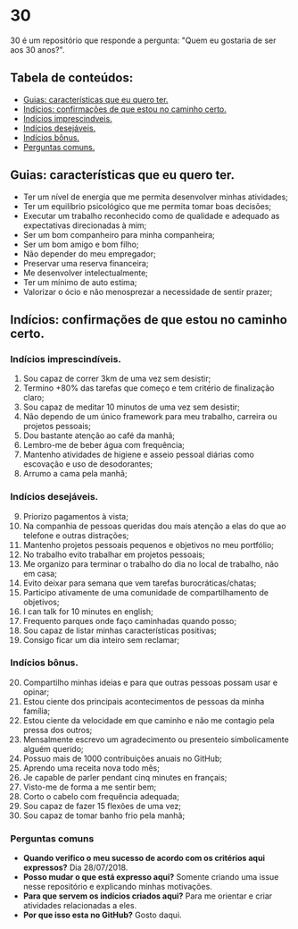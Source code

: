 # 30

30 é um repositório que responde a pergunta: "Quem eu gostaria de ser aos 30 anos?".

## Tabela de conteúdos: 

* [Guias: características que eu quero ter.](#guias-características-que-eu-quero-ter)
* [Indícios: confirmações de que estou no caminho certo.](#indícios-confirmações-de-que-estou-no-caminho-certo)
* [Indícios imprescindveis.](#indícios-imprescindíveis)
* [Indícios desejáveis.](#indícios-desejáveis)
* [Indícios bônus.](#indícios-bônus)
* [Perguntas comuns.](#perguntas-comuns)

## Guias: características que eu quero ter.

* Ter um nível de energia que me permita desenvolver minhas atividades;
* Ter um equilíbrio psicológico que me permita tomar boas decisões;
* Executar um trabalho reconhecido como de qualidade e adequado as expectativas direcionadas à mim;
* Ser um bom companheiro para minha companheira;
* Ser um bom amigo e bom filho;
* Não depender do meu empregador;
* Preservar uma reserva financeira;
* Me desenvolver intelectualmente;
* Ter um mínimo de auto estima;
* Valorizar o ócio e não menosprezar a necessidade de sentir prazer;

## Indícios: confirmações de que estou no caminho certo.

### Indícios imprescindíveis.

1. Sou capaz de correr 3km de uma vez sem desistir;
2. Termino +80% das tarefas que começo e tem critério de finalização claro;
3. Sou capaz de meditar 10 minutos de uma vez sem desistir;
4. Não dependo de um único framework para meu trabalho, carreira ou projetos pessoais;
5. Dou bastante atenção ao café da manhã;
6. Lembro-me de beber água com frequência;
7. Mantenho atividades de higiene e asseio pessoal diárias como escovação e uso de desodorantes;
8. Arrumo a cama pela manhã;

### Indícios desejáveis.

9. Priorizo pagamentos à vista;
10. Na companhia de pessoas queridas dou mais atenção a elas do que ao telefone e outras distrações;
11. Mantenho projetos pessoais pequenos e objetivos no meu portfólio;
12. No trabalho evito trabalhar em projetos pessoais;
13. Me organizo para terminar o trabalho do dia no local de trabalho, não em casa;
14. Evito deixar para semana que vem tarefas burocráticas/chatas;
15. Participo ativamente de uma comunidade de compartilhamento de objetivos;
16. I can talk for 10 minutes en english;
17. Frequento parques onde faço caminhadas quando posso;
18. Sou capaz de listar minhas características positivas;
19. Consigo ficar um dia inteiro sem reclamar;

### Indícios bônus.

20. Compartilho minhas ideias e para que outras pessoas possam usar e opinar;
21. Estou ciente dos principais acontecimentos de pessoas da minha família;
22. Estou ciente da velocidade em que caminho e não me contagio pela pressa dos outros;
23. Mensalmente escrevo um agradecimento ou presenteio simbolicamente alguém querido;
24. Possuo mais de 1000 contribuições anuais no GitHub;
25. Aprendo uma receita nova todo mês;
26. Je capable de parler pendant cinq minutes en français;
27. Visto-me de forma a me sentir bem;
28. Corto o cabelo com frequência adequada;
29. Sou capaz de fazer 15 flexões de uma vez;
30. Sou capaz de tomar banho frio pela manhã;

### Perguntas comuns

* **Quando verifico o meu sucesso de acordo com os critérios aqui expressos?** Dia 28/07/2018.
* **Posso mudar o que está expresso aqui?** Somente criando uma issue nesse repositório e explicando minhas motivações.
* **Para que servem os indícios criados aqui?** Para me orientar e criar atividades relacionadas a eles.
* **Por que isso esta no GitHub?** Gosto daqui. 
